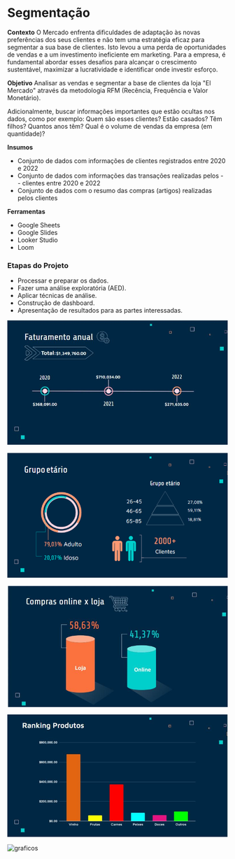 # Segmentação

**Contexto**
O Mercado enfrenta dificuldades de adaptação às novas preferências dos seus clientes e não tem uma estratégia eficaz para segmentar a sua base de clientes. Isto levou a uma perda de oportunidades de vendas e a um investimento ineficiente em marketing. Para a empresa, é fundamental abordar esses desafios para alcançar o crescimento sustentável, maximizar a lucratividade e identificar onde investir esforço.

**Objetivo**
Analisar as vendas e segmentar a base de clientes da loja "El Mercado" através da metodologia RFM (Recência, Frequência e Valor Monetário).

Adicionalmente, buscar informações importantes que estão ocultas nos dados, como por exemplo: Quem são esses clientes? Estão casados? Têm filhos? Quantos anos têm? Qual é o volume de vendas da empresa (em quantidade)?

**Insumos**

- Conjunto de dados com informações de clientes registrados entre 2020 e 2022
- Conjunto de dados com informações das transações realizadas pelos - - clientes entre 2020 e 2022
- Conjunto de dados com o resumo das compras (artigos) realizadas pelos clientes

**Ferramentas**

- Google Sheets
- Google Slides
- Looker Studio
- Loom

### Etapas do Projeto

- Processar e preparar os dados.
- Fazer uma análise exploratória (AED).
- Aplicar técnicas de análise.
- Construção de dashboard.
- Apresentação de resultados para as partes interessadas.

![faturamento Anual](imgagens/faturamento-anual.JPG)

![idade](imgagens/hipoteses-idade.PNG)

![online/loja](imgagens/online-loja.JPG)

![rankinh_produtos](imgagens/ranking_produtos.JPG)

![graficos](imgagens/gráficos-rfm.JPG)